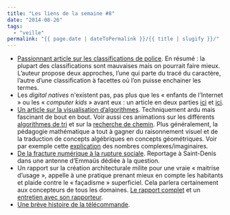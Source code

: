 ```yaml
---
title: "Les liens de la semaine #8"
date: "2014-08-26"
tags:
  - "veille"
permalink: "{{ page.date | dateToPermalink }}/{{ title | slugify }}/"
---
```


- [Passionnant article sur les classifications de police](http://kupferschrift.de/cms/2012/03/on-classifications). En résumé : la plupart des classifications sont mauvaises mais on pourrait faire mieux. L’auteur propose deux approches, l’une qui parte du tracé du caractère, l’autre d’une classification à facettes où l’on puisse enchainer les termes.
- Les _digital natives_ n'existent pas, pas plus que les « enfants de l’Internet » ou les « _computer kids_ » avant eux : un article en deux parties [ici](https://visionary.wordpress.com/2012/11/14/les-digital-natives-nexistent-pas-12/) et [ici](https://web.archive.org/web/20130828104208/http://visionary.wordpress.com:80/2012/11/14/les-digital-natives-nexistent-pas-12/).
- [Un article sur la visualisation d’algorithmes](http://bost.ocks.org/mike/algorithms/). Techniquement ardu mais fascinant de bout en bout. Voir aussi ces animations sur les différents [algorithmes de tri](http://sorting.at/) et sur la [recherche de chemin](http://qiao.github.io/PathFinding.js/visual/). Plus généralement, la pédagogie mathématique a tout à gagner du raisonnement visuel et de la traduction de concepts algébriques en concepts géométriques. Voir par exemple cette [explication](http://betterexplained.com/articles/a-visual-intuitive-guide-to-imaginary-numbers/) des nombres complexes/imaginaires.
- [De la fracture numérique à la rupture sociale](http://www.afp.com/fr/node/2497305/). Reportage à Saint-Denis dans une antenne d’Emmaüs dédiée à la question.
- Un rapport sur la création architecturale milite pour une vraie « maitrise d’usage », appelle à une pratique prenant mieux en compte les habitants et plaide contre le « façadisme » superficiel. Cela parlera certainement aux concepteurs de tous les domaines. [Le rapport complet](http://www.assemblee-nationale.fr/14/rap-info/i2070.asp) et un [entretien avec son rapporteur](http://next.liberation.fr/design/2014/07/02/patrick-bloche-on-voudrait-une-architecture-plus-liberee-et-desiree_1055668).
- [Une brève histoire de la télécommande](http://www.slate.fr/story/58975/telecommandes-laides-complexes).
